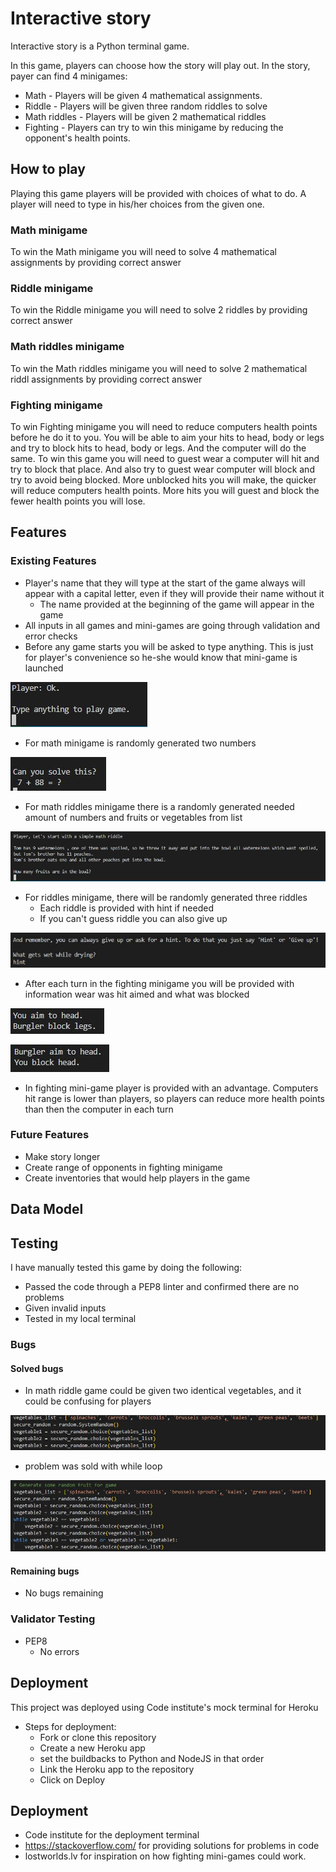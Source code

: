 # Interactive story

Interactive story is a Python terminal game.

In this game, players can choose how the story will play out.
In the story, payer can find 4 minigames:
 * Math - Players will be given 4 mathematical assignments.
 * Riddle - Players will be given three random riddles to solve
 * Math riddles - Players will be given 2 mathematical riddles 
 * Fighting - Players can try to win this minigame by reducing the opponent's health points.

## How to play

Playing this game players will be provided with choices of what to do. A player will need to type in his/her choices from the given one.

### Math minigame

To win the Math minigame you will need to solve 4 mathematical assignments by providing correct answer

### Riddle minigame

To win the Riddle minigame you will need to solve 2 riddles by providing correct answer

### Math riddles minigame

To win the Math riddles minigame you will need to solve 2 mathematical riddl assignments by providing correct answer

### Fighting minigame

To win Fighting minigame you will need to reduce computers health points before he do it to you. You will be able to aim your hits to head, body or legs and try to block hits to head, body or legs. And the computer will do the same. To win this game you will need to guest wear a computer will hit and try to block that place. And also try to guest wear computer will block and try to avoid being blocked. More unblocked hits you will make, the quicker will reduce computers health points. More hits you will guest and block the fewer health points you will lose.

## Features

### Existing Features

* Player's name that they will type at the start of the game always will appear with a capital letter, even if they will provide their name without it
  * The name provided at the beginning of the game will appear in the game
* All inputs in all games and mini-games are going through validation and error checks
* Before any game starts you will be asked to type anything. This is just for player's convenience so he-she would know that mini-game is launched

![Type](assets/pictures/type_anything.JPG)

* For math minigame is randomly generated two numbers

![Type](assets/pictures/generat_two_number.JPG)

* For math riddles minigame there is a randomly generated needed amount of numbers and fruits or vegetables from list

![Type](assets/pictures/generat_two_number_and_fruits.JPG)

* For riddles minigame, there will be randomly generated three riddles
  * Each riddle is provided with hint if needed
  * If you can't guess riddle you can also give up

![Type](assets/pictures/hint.JPG)

* After each turn in the fighting minigame you will be provided with information wear was hit aimed and what was blocked

![Type](assets/pictures/aim.JPG)

![Type](assets/pictures/block.JPG)

  * In fighting mini-game player is provided with an advantage. Computers hit range is lower than players, so players can reduce more health points than then the computer in each turn

### Future Features

* Make story longer
* Create range of opponents in fighting minigame
* Create inventories that would help players in the game

## Data Model

## Testing 

I have manually tested this game by doing the following:

* Passed the code through a PEP8 linter and confirmed there are no problems
* Given invalid inputs
* Tested in my local terminal

### Bugs

#### Solved bugs

* In math riddle game could be given two identical vegetables, and it could be confusing for players

![Type](assets/pictures/1_problem.JPG)

  * problem was sold with while loop

  ![Type](assets/pictures/1_solution.JPG)

#### Remaining bugs

* No bugs remaining

### Validator Testing

* PEP8
  * No errors

## Deployment

This project was deployed using Code institute's mock terminal for Heroku

* Steps for deployment:
  * Fork or clone this repository
  * Create a new Heroku app
  * set the buildbacks to Python and NodeJS in that order
  * Link the Heroku app to the repository
  * Click on Deploy

## Deployment

* Code institute for the deployment terminal
* https://stackoverflow.com/ for providing solutions for problems in code
* lostworlds.lv for inspiration on how fighting mini-games could work.

